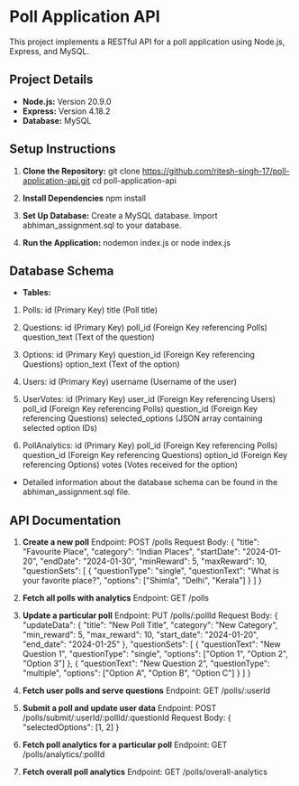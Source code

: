 # Poll Application API

This project implements a RESTful API for a poll application using Node.js, Express, and MySQL.

## Project Details

- **Node.js:** Version 20.9.0
- **Express:** Version 4.18.2
- **Database:** MySQL

## Setup Instructions

1. **Clone the Repository:**
   git clone https://github.com/ritesh-singh-17/poll-application-api.git
   cd poll-application-api

2. **Install Dependencies**
   npm install

3. **Set Up Database:**
   Create a MySQL database.
   Import abhiman_assignment.sql to your database.

4. **Run the Application:**
   nodemon index.js or node index.js

## Database Schema

- **Tables:**

1. Polls:
   id (Primary Key)
   title (Poll title)

2. Questions:
   id (Primary Key)
   poll_id (Foreign Key referencing Polls)
   question_text (Text of the question)

3. Options:
   id (Primary Key)
   question_id (Foreign Key referencing Questions)
   option_text (Text of the option)

4. Users:
   id (Primary Key)
   username (Username of the user)

5. UserVotes:
   id (Primary Key)
   user_id (Foreign Key referencing Users)
   poll_id (Foreign Key referencing Polls)
   question_id (Foreign Key referencing Questions)
   selected_options (JSON array containing selected option IDs)

6. PollAnalytics:
   id (Primary Key)
   poll_id (Foreign Key referencing Polls)
   question_id (Foreign Key referencing Questions)
   option_id (Foreign Key referencing Options)
   votes (Votes received for the option)

- Detailed information about the database schema can be found in the abhiman_assignment.sql file.


## API Documentation


1. **Create a new poll**
Endpoint: POST /polls
Request Body:
    {
        "title": "Favourite Place",
        "category": "Indian Places",
        "startDate": "2024-01-20",
        "endDate": "2024-01-30",
        "minReward": 5,
        "maxReward": 10,
        "questionSets": [
            {
                "questionType": "single",
                "questionText": "What is your favorite place?",
                "options": ["Shimla", "Delhi", "Kerala"]
            }
        ]
    }


2. **Fetch all polls with analytics**
Endpoint: GET /polls

3. **Update a particular poll**
Endpoint: PUT /polls/:pollId
Request Body:
    {
        "updateData": {
            "title": "New Poll Title",
            "category": "New Category",
            "min_reward": 5,
            "max_reward": 10,
            "start_date": "2024-01-20",
            "end_date": "2024-01-25"
        },
        "questionSets": [
            {
                "questionText": "New Question 1",
                "questionType": "single",
                "options": ["Option 1", "Option 2", "Option 3"]
            },
            {
                "questionText": "New Question 2",
                "questionType": "multiple",
                "options": ["Option A", "Option B", "Option C"]
            }
        ]
    }


4. **Fetch user polls and serve questions**
Endpoint: GET /polls/:userId

5. **Submit a poll and update user data**
Endpoint: POST /polls/submit/:userId/:pollId/:questionId
Request Body:
    {
        "selectedOptions": [1, 2]
    }

6. **Fetch poll analytics for a particular poll**
Endpoint: GET /polls/analytics/:pollId

7. **Fetch overall poll analytics**
Endpoint: GET /polls/overall-analytics